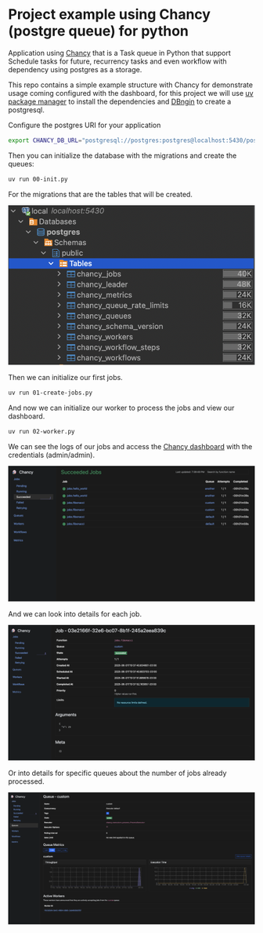 # Project example using Chancy (postgre queue) for python

Application using [Chancy](https://tkte.ch/chancy/) that is a Task queue in Python that support Schedule tasks for future, recurrency tasks and even workflow with dependency using postgres as a storage.

This repo contains a simple example structure with Chancy for demonstrate usage coming configured with the dashboard, for this project we will use [uv package manager](https://docs.astral.sh/uv/) to install the dependencies and [DBngin](https://dbngin.com/) to create a postgresql.


Configure the postgres URI for your application
```sh
export CHANCY_DB_URL="postgresql://postgres:postgres@localhost:5430/postgres"
```

Then you can initialize the database with the migrations and create the queues:
```sh
uv run 00-init.py
```

For the migrations that are the tables that will be created.

![alt text](image-1.png)


Then we can initialize our first jobs.

```sh
uv run 01-create-jobs.py
```

And now we can initialize our worker to process the jobs and view our dashboard.
```sh
uv run 02-worker.py
```

We can see the logs of our jobs and access the [Chancy dashboard](http://localhost:8000/jobs/succeeded) with the credentials (admin/admin).

![alt text](image.png)


And we can look into details for each job.

![alt text](image-2.png)


Or into details for specific queues about the number of jobs already processed.

![alt text](image-3.png)